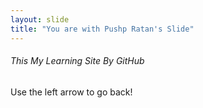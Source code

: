 ```yaml
---
layout: slide
title: "You are with Pushp Ratan's Slide"
---
```

###### This My Learning Site By GitHub   
Use the left arrow to go back!
